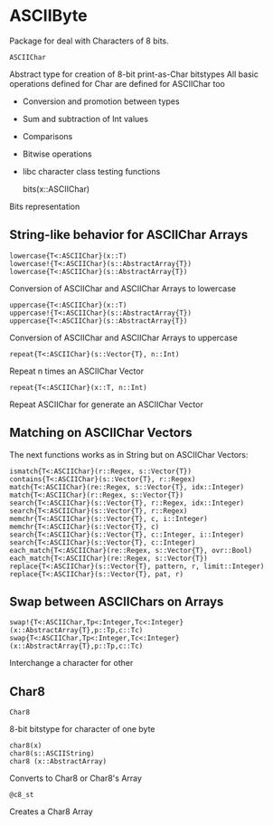 ASCIIByte
=========

Package for deal with Characters of 8 bits.

	ASCIIChar

Abstract type for creation of 8-bit print-as-Char bitstypes
All basic operations defined for Char are defined for ASCIIChar too
* Conversion and promotion between types
* Sum and subtraction of Int values
* Comparisons
* Bitwise operations
* libc character class testing functions

	bits(x::ASCIIChar)

Bits representation

String-like behavior for ASCIIChar Arrays
-----------------------------------------

	lowercase{T<:ASCIIChar}(x::T)
	lowercase!{T<:ASCIIChar}(s::AbstractArray{T})
	lowercase{T<:ASCIIChar}(s::AbstractArray{T})

Conversion of ASCIIChar and ASCIIChar Arrays to lowercase

	uppercase{T<:ASCIIChar}(x::T)
	uppercase!{T<:ASCIIChar}(s::AbstractArray{T})
	uppercase{T<:ASCIIChar}(s::AbstractArray{T})

Conversion of ASCIIChar and ASCIIChar Arrays to uppercase

	repeat{T<:ASCIIChar}(s::Vector{T}, n::Int)

Repeat n times an ASCIIChar Vector

	repeat{T<:ASCIIChar}(x::T, n::Int)

Repeat ASCIIChar for generate an ASCIIChar Vector

Matching on ASCIIChar Vectors
----------------------------

The next functions works as in String but on ASCIIChar Vectors:

	ismatch{T<:ASCIIChar}(r::Regex, s::Vector{T})
	contains{T<:ASCIIChar}(s::Vector{T}, r::Regex)
	match{T<:ASCIIChar}(re::Regex, s::Vector{T}, idx::Integer)
	match{T<:ASCIIChar}(r::Regex, s::Vector{T})
	search{T<:ASCIIChar}(s::Vector{T}, r::Regex, idx::Integer)
	search{T<:ASCIIChar}(s::Vector{T}, r::Regex)
	memchr{T<:ASCIIChar}(s::Vector{T}, c, i::Integer)
	memchr{T<:ASCIIChar}(s::Vector{T}, c)
	search{T<:ASCIIChar}(s::Vector{T}, c::Integer, i::Integer)
	search{T<:ASCIIChar}(s::Vector{T}, c::Integer)
	each_match{T<:ASCIIChar}(re::Regex, s::Vector{T}, ovr::Bool)
	each_match{T<:ASCIIChar}(re::Regex, s::Vector{T})
	replace{T<:ASCIIChar}(s::Vector{T}, pattern, r, limit::Integer)
	replace{T<:ASCIIChar}(s::Vector{T}, pat, r)

Swap between ASCIIChars on Arrays
---------------------------------

	swap!{T<:ASCIIChar,Tp<:Integer,Tc<:Integer}(x::AbstractArray{T},p::Tp,c::Tc)
	swap{T<:ASCIIChar,Tp<:Integer,Tc<:Integer}(x::AbstractArray{T},p::Tp,c::Tc)

Interchange a character for other

Char8
-----

	Char8

8-bit bitstype for character of one byte

	char8(x)
	char8(s::ASCIIString)
	char8 (x::AbstractArray)

Converts to Char8 or Char8's Array

	@c8_st

Creates a Char8 Array
